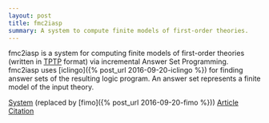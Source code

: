 ```yaml
---
layout: post
title: fmc2iasp
summary: A system to compute finite models of first-order theories.
---
```

fmc2iasp is a system for computing finite models of first-order theories
(written in [TPTP](http://www.cs.miami.edu/~tptp/) format)
via incremental Answer Set Programming.
fmc2iasp uses [iclingo]({% post_url 2016-09-20-iclingo %}) for finding answer sets of the resulting logic program.
An answer set represents a finite model of the input theory.

[System](https://sourceforge.net/p/potassco/code/HEAD/tree/trunk/fmc2iasp/)
(replaced by [fimo]({% post_url 2016-09-20-fimo %}))
[Article](https://www.cs.uni-potsdam.de/wv/pdfformat/gesasc11a.pdf)
[Citation](https://www.cs.uni-potsdam.de/wv/bibtex/gesasc11a.bib)
